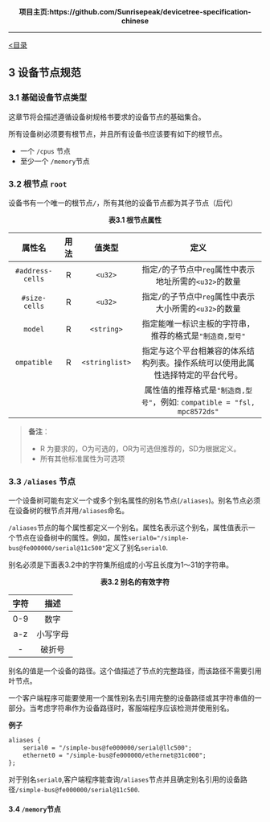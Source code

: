 <p align = "center"><b>项目主页:https://github.com/Sunrisepeak/devicetree-specification-chinese</b></p>

---

[<目录](../README.md)

## 3 设备节点规范

### 3.1 基础设备节点类型

这章节将会描述遵循设备树规格书要求的设备节点的基础集合。

所有设备树必须要有根节点，并且所有设备书应该要有如下的根节点。

- 一个 `/cpus` 节点
- 至少一个 `/memory`节点

### 3.2 根节点 `root`

设备书有一个唯一的根节点`/`，所有其他的设备节点都为其子节点（后代）

<p align = "center"><b>表3.1 根节点属性</b></p>

|      属性名      | 用法 |     值类型     |                             定义                             |
| :--------------: | :--: | :------------: | :----------------------------------------------------------: |
| `#address-cells` |  R   |    `<u32>`     |   指定`/`的子节点中`reg`属性中表示地址所需的`<u32>`的数量    |
|  `#size-cells`   |  R   |    `<u32>`     |   指定`/`的子节点中`reg`属性中表示大小所需的`<u32>`的数量    |
|     `model`      |  R   |   `<string>`   |   指定能唯一标识主板的字符串，推荐的格式是`"制造商,型号"`    |
|   `ompatible`    |  R   | `<stringlist>` | 指定与这个平台相兼容的体系结构列表。操作系统可以使用此属性选择特定的平台代号。 |
|                  |      |                | 属性值的推荐格式是`"制造商,型号"`，例如: `compatible = "fsl, mpc8572ds"` |

> **备注**：
>
> - R 为要求的，O为可选的，OR为可选但推荐的，SD为根据定义。
> - 所有其他标准属性为可选项



### 3.3 `/aliases` 节点

一个设备树可能有定义一个或多个别名属性的别名节点(`/aliases`)。别名节点必须在设备树的根节点并用`/aliases`命名。

`/aliases`节点的每个属性都定义一个别名。属性名表示这个别名，属性值表示一个节点在设备树中的属性。例如，属性`serial0="/simple-bus@fe000000/serial@11c500"`定义了别名`serial0`.

别名必须是下面表3.2中的字符集所组成的小写且长度为1～31的字符串。

<p align = "center"><b>表3.2 别名的有效字符</b></p>

| 字符 |   描述   |
| :--: | :------: |
| 0-9  |   数字   |
| a-z  | 小写字母 |
|  -   |  破折号  |



别名的值是一个设备的路径。这个值描述了节点的完整路径，而该路径不需要引用叶节点。

一个客户端程序可能要使用一个属性别名去引用完整的设备路径或其字符串值的一部分。当考虑字符串作为设备路径时，客服端程序应该检测并使用别名。

**例子**

```dtd
aliases {
    serial0 = "/simple-bus@fe000000/serial@llc500";
    ethernet0 = "/simple-bus@fe000000/ethernet@31c000";
};
```

对于别名`serial0`,客户端程序能查询`/aliases`节点并且确定别名引用的设备路径`/simple-bus@fe000000/serial@11c500`.



#### 3.4 `/memory`节点



